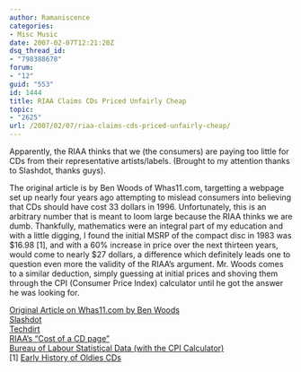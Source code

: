 ```yaml
---
author: Ramaniscence
categories:
- Misc Music
date: 2007-02-07T12:21:20Z
dsq_thread_id:
- "798388678"
forum:
- "12"
guid: "553"
id: 1444
title: RIAA Claims CDs Priced Unfairly Cheap
topic:
- "2625"
url: /2007/02/07/riaa-claims-cds-priced-unfairly-cheap/
---
```


Apparently, the RIAA thinks that we (the consumers) are paying too little for CDs from their representative artists/labels. (Brought to my attention thanks to Slashdot, thanks guys).
  
The original article is by Ben Woods of Whas11.com, targetting a webpage set up nearly four years ago attempting to mislead consumers into believing that CDs should have cost 33 dollars in 1996. Unfortunately, this is an arbitrary number that is meant to loom large because the RIAA thinks we are dumb. Thankfully, mathematics were an integral part of my education and with a little digging, I found the initial MSRP of the compact disc in 1983 was $16.98 [1], and with a 60% increase in price over the next thirteen years, would come to nearly $27 dollars, a difference which definitely leads one to question even more the validity of the RIAA&#8217;s argument. Mr. Woods comes to a similar deduction, simply guessing at initial prices and shoving them through the CPI (Consumer Price Index) calculator until he got the answer he was looking for.

<a target="_blank" href="http://www.whas11.com/news/woods/stories/WHAS11_OUTOFTHEWOODS_020207b.44a095ba.html">Original Article on Whas11.com by Ben Woods</a>  
<a target="_blank" href="http://yro.slashdot.org/yro/07/02/07/011217.shtml">Slashdot</a>  
<a target="_self" href="http://techdirt.com/articles/20070205/011102.shtml">Techdirt</a>  
<a target="_blank" href="http://www.riaa.com/news/marketingdata/cost.asp">RIAA&#8217;s &#8220;Cost of a CD page&#8221;</a>  
<a target="_blank" href="http://www.bls.gov/data/home.htm">Bureau of Labour Statistical Data (with the CPI Calculator)</a>  
[1] <a target="_blank" href="http://www.bsnpubs.com/cdhist.html">Early History of Oldies CDs</a>